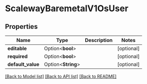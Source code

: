 # ScalewayBaremetalV1OsUser

## Properties

Name | Type | Description | Notes
------------ | ------------- | ------------- | -------------
**editable** | Option<**bool**> |  | [optional]
**required** | Option<**bool**> |  | [optional]
**default_value** | Option<**String**> |  | [optional]

[[Back to Model list]](../README.md#documentation-for-models) [[Back to API list]](../README.md#documentation-for-api-endpoints) [[Back to README]](../README.md)


